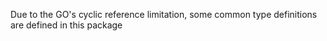 Due to the GO's cyclic reference limitation, some common type definitions are defined in this package